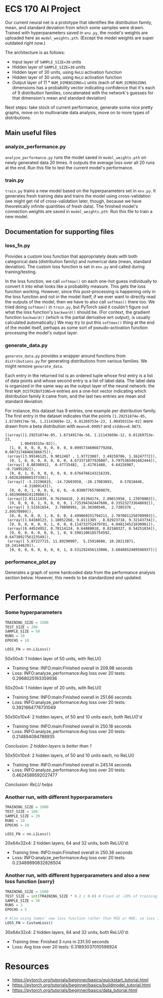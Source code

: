 # ECS 170 AI Project
Our current neural net is a prototype that identifies the distribution family,
mean, and standard deviation from which some samples were drawn. Trained with
hyperparameters saved in `env.py`, the model's weights are uploaded here as
`model_weights.pth`. (Except the model weights are super outdated right now.)

The architecture is as follows:
* Input layer of `SAMPLE_SIZE=30` units
* Hidden layer of `SAMPLE_SIZE=30` units
* Hidden layer of 30 units, using `ReLU` activation function
* Hidden layer of 30 units, using `ReLU` activation function
* Output layer of 11 * `NUM_DIMENSIONS=1` units (each of `NUM_DIMENSIONS`
  dimensions has a probability vector indicating confidence that it's each of 9
  distribution families, concatenated with the network's guesses for that
  dimension's mean and standard deviation)

Next steps: take stock of current performance, generate some nice pretty graphs,
move on to multivariate data analysis, move on to more types of distributions. 

## Main useful files
### analyze_performance.py
`analyze_performance.py` runs the model saved in `model_weights.pth` on newly
generated data 20 times. It outputs the average loss over all 20 runs at the
end. Run this file to test the current model's performance.

### train.py
`train.py` trains a new model based on the hyperparameters set in `env.py`. It
generates fresh training data and trains the model using cross-validation (we
might get rid of cross-validation later, though, because we have theoretically
infinite quantities of fresh data). The finished model's connection weights are
saved in `model_weights.pth`. Run this file to train a new model.

## Documentation for supporting files
### loss_fn.py
Provides a custom loss function that appropriately deals with both categorical
data (distribution family) and numerical data (mean, standard deviation). The
custom loss function is set in `env.py` and called during training/testing.

In the loss function, we call `softmax()` on each one-hot guess individually to
convert it into what looks like a probability measure. This gets the loss
function working. However, since this post-processing is happening only in the
loss function and not in the model itself, if we ever want to directly read the
outputs of the model, then we have to also call `softmax()` there too.
We tried doing `softmax()` in `train.py`, but
PyTorch said it couldn't figure out what the loss function's `backward()` should
be. (For context, the gradient function `backward()` (which is the partial
derivative wrt output), is usually calculated automatically.)
We may try to put this `softmax()` thing at the end of the model itself, perhaps
as some sort of pseudo–activation function processing the model's output layer. 


### generate_data.py
`generate_data.py` provides a wrapper around functions from `distributions.py`
for generating distributions from various families. We might remove
`generate_data`.

Each entry in the returned list is an ordered tuple whose first entry is a list
of data points and whose second entry is a list of label data. The label data is
organized in the same way as the output layer of the neural network: the first
`NUM_DISTRIBUTIONS=9` entries are a one-hot vector indicating which distribution
family it came from, and the last two entries are mean and standard deviation.

For instance, this dataset has 9 entries, one example per distribution family.
The first entry in the dataset indicates that the points `[1.29251874e-05,
1.67349174e-56, 1.21143669e-12, 6.01269753e-23, 1.00459315e-02]` were drawn from
a beta distribution with `mean=0.09957` and `stddev=0.0873`.
```
[(array([1.29251874e-05, 1.67349174e-56, 1.21143669e-12, 6.01269753e-23,
       1.00459315e-02]),
  [1, 0, 0, 0, 0, 0, 0, 0, 0, 0.09957346966779268, 0.08731748466386675]),
 (array([3.99146125, 9.9012487 , 1.97723887, 3.49259786, 1.16247772]),
  [0, 1, 0, 0, 0, 0, 0, 0, 0, 4.673371077920807, 3.7975365401682444]),
 (array([ 8.08308912,  0.47715482,  2.41761488,  4.64226987, -0.71095202]),
  [0, 0, 1, 0, 0, 0, 0, 0, 0, 0.6764766143216339, 3.6020288006537338]),
 (array([ -3.22296815, -14.72603958, -20.17003093,   0.57810446,
        -4.31809143]),
  [0, 0, 0, 1, 0, 0, 0, 0, 0, -6.039077657069879, 3.4819606824119886]),
 (array([2.01111439, 0.76294418, 2.01394174, 2.09013958, 1.23978003]),
  [0, 0, 0, 0, 1, 0, 0, 0, 0, 1.725394342447606, 0.335232733648692]),
 (array([ 3.51561654,  3.78890991, 16.36308546,  2.7305376 ,  2.89570909]),
  [0, 0, 0, 0, 0, 1, 0, 0, 0, 4.499069251794211, 2.7070011250709993]),
 (array([1.64160123, 1.18052268, 9.8111385 , 8.82923718, 9.32143734]),
  [0, 0, 0, 0, 0, 0, 1, 0, 0, 8.114733752479781, 4.048134521030961]),
 (array([0.44524952, 0.78114124, 0.64880018, 0.82160327, 0.54251034]),
  [0, 0, 0, 0, 0, 0, 0, 1, 0, 0.5981106185754592, 0.6473892756123549]),
 (array([ 5.87227715, 11.89298907,  5.25918688, 10.20213871, 10.24144629]),
  [0, 0, 0, 0, 0, 0, 0, 0, 1, 8.531292456133006, 3.6040852489596937])]
```

### performance_plot.py
Generates a graph of some hardcoded data from the performance analysis section
below. However, this needs to be standardized and updated.

# Performance
### Some hyperparameters
```python
TRAINING_SIZE = 1000
TEST_SIZE = 200
SAMPLE_SIZE = 50
RUNS = 10
EPOCHS = 10

LOSS_FN = nn.L1Loss()
```

50x50x4: 1 hidden layer of 50 units, with ReLU()
* Training time: INFO:main:Finished overall in 209.98 seconds
* Loss: INFO:analyze_performance:Avg loss over 20 tests: 0.2968025193359936

50x20x4: 1 hidden layer of 20 units, with ReLU()
* Training time: INFO:main:Finished overall in 251.66 seconds
* Loss: INFO:analyze_performance:Avg loss over 20 tests: 0.3921664776731049

50x50x10x4: 2 hidden layers, of 50 and 10 units each, both ReLU()'d
* Training time: INFO:main:Finished overall in 250.18 seconds
* Loss: INFO:analyze_performance:Avg loss over 20 tests: 0.214894094788935

_Conclusion: 2 hidden layers is better than 1_

50x50x10x4: 2 hidden layers, of 50 and 10 units each, no ReLU()
* Training time: INFO:main:Finished overall in 245.14 seconds
* Loss: INFO:analyze_performance:Avg loss over 20 tests: 0.4624589592027477

_Conclusion: ReLU helps_

### Another run, with different hyperparameters
```python
TRAINING_SIZE = 1000
TEST_SIZE = 100
SAMPLE_SIZE = 20
RUNS = 10
EPOCHS = 10

LOSS_FN = nn.L1Loss()
```
20x64x32x4: 2 hidden layers, 64 and 32 units, both ReLU()'d:
* Training time: INFO:main:Finished overall in 250.36 seconds
* Loss: INFO:analyze_performance:Avg loss over 20 tests: 0.23489890832826504

### Another run, with different hyperparameters and also a new loss function (sorry)
```python
TRAINING_SIZE = 1000
TEST_SIZE = int(TRAINING_SIZE * 0.2 / 0.8) # Fixed at ~20% of training + test
SAMPLE_SIZE = 30
RUNS = 3
EPOCHS = 5

# Also using James' new loss function rather than MSE or MAE, so loss is higher
LOSS_FN = CustomLoss()
```
30x64x32x4: 2 hidden layers, 64 and 32 units, both ReLU()'d:
* Training time: Finished 3 runs in 231.50 seconds
* Loss: Avg loss over 20 tests: 0.31893037010598924

# Resources
* https://pytorch.org/tutorials/beginner/basics/quickstart_tutorial.html
* https://pytorch.org/tutorials/beginner/basics/buildmodel_tutorial.html
* https://pytorch.org/tutorials/beginner/basics/data_tutorial.html
